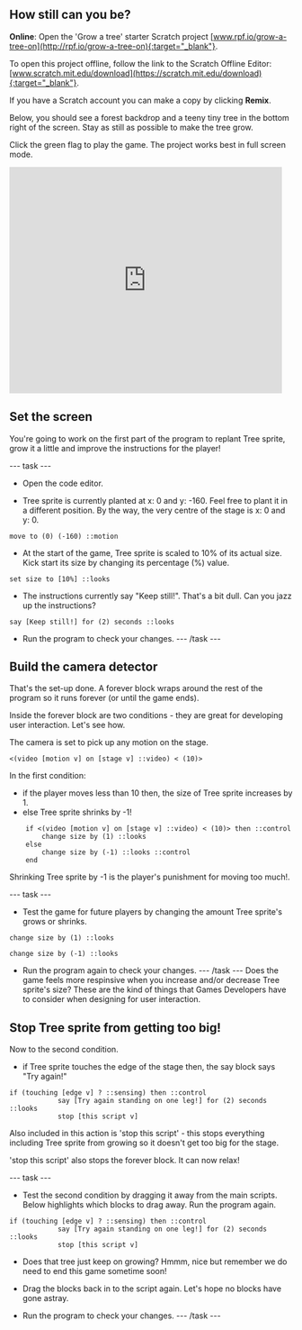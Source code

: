 ## How still can you be?

**Online**: Open the 'Grow a tree' starter Scratch project [www.rpf.io/grow-a-tree-on](http://rpf.io/grow-a-tree-on){:target="_blank"}.

To open this project offline, follow the link to the Scratch Offline Editor: [www.scratch.mit.edu/download](https://scratch.mit.edu/download){:target="_blank"}.

If you have a Scratch account you can make a copy by clicking **Remix**.

Below, you should see a forest backdrop and a teeny tiny tree in the bottom right of the screen. Stay as still as possible to make the tree grow.

Click the green flag to play the game. The project works best in full screen mode.

<div>
<iframe src="https://scratch.mit.edu/projects/396932945/embed" allowtransparency="true" width="485" height="402" frameborder="0" scrolling="no" allowfullscreen></iframe>
</div>

## Set the screen

You're going to work on the first part of the program to replant Tree sprite, grow it a little and improve the instructions for the player!

--- task ---
+ Open the code editor. 

+ Tree sprite is currently planted at x: 0 and y: -160. Feel free to plant it in a different position. By the way, the very centre of the stage is x: 0 and y: 0.
```blocks3
move to (0) (-160) ::motion
```
+ At the start of the game, Tree sprite is scaled to 10% of its actual size. Kick start its size by changing its percentage (%) value.
```blocks3
set size to [10%] ::looks
```
+ The instructions currently say "Keep still!". That's a bit dull. Can you jazz up the instructions?
```blocks3
say [Keep still!] for (2) seconds ::looks
```
+ Run the program to check your changes.
--- /task ---

## Build the camera detector
That's the set-up done. A forever block wraps around the rest of the program so it runs forever (or until the game ends).

Inside the forever block are two conditions - they are great for developing user interaction. Let's see how.

The camera is set to pick up any motion on the stage.
```blocks3
<(video [motion v] on [stage v] ::video) < (10)>
```
In the first condition:
+ if the player moves less than 10 then, the size of Tree sprite increases by 1. 
+ else Tree sprite shrinks by -1! 

```blocks3
	if <(video [motion v] on [stage v] ::video) < (10)> then ::control 
		change size by (1) ::looks
	else 
		change size by (-1) ::looks ::control
	end
```
Shrinking Tree sprite by -1 is the player's punishment for moving too much!.

--- task ---
+ Test the game for future players by changing the amount Tree sprite's grows or shrinks.
```blocks3
change size by (1) ::looks
```
```blocks3
change size by (-1) ::looks
```
+ Run the program again to check your changes.
--- /task ---
Does the game feels more respinsive when you increase and/or decrease Tree sprite's size? These are the kind of things that Games Developers have to consider when designing for user interaction.

## Stop Tree sprite from getting too big!
Now to the second condition.

+ if Tree sprite touches the edge of the stage then, the say block says "Try again!" 
```blocks3
if (touching [edge v] ? ::sensing) then ::control
			say [Try again standing on one leg!] for (2) seconds ::looks
			stop [this script v]
```
Also included in this action is 'stop this script' - this stops everything including Tree sprite from growing so it doesn't get too big for the stage.

'stop this script' also stops the forever block. It can now relax!

--- task ---
+ Test the second condition by dragging it away from the main scripts. Below highlights which blocks to drag away. Run the program again.
```blocks3
if (touching [edge v] ? ::sensing) then ::control
			say [Try again standing on one leg!] for (2) seconds ::looks
			stop [this script v]
```
+ Does that tree just keep on growing? Hmmm, nice but remember we do need to end this game sometime soon!

+ Drag the blocks back in to the script again. Let's hope no blocks have gone astray.

+ Run the program to check your changes.
--- /task ---
